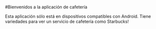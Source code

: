 #Bienvenidos a la aplicación de cafetería

Esta aplicación sólo está en dispositivos compatibles con Android. 
Tiene variedades para ver un servicio de cafetería como Starbucks!